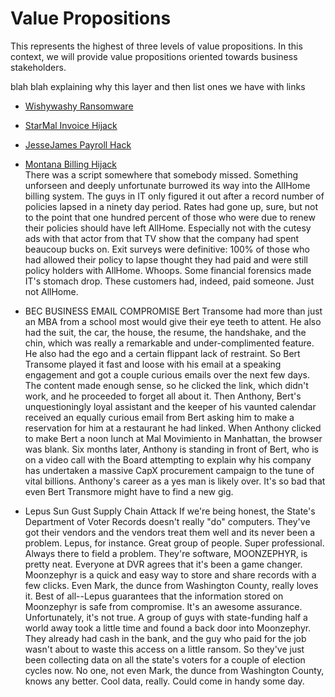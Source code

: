 # Value Propositions

This represents the highest of three levels of value propositions. 
In this context, we will provide value propositions oriented towards business stakeholders.

blah blah explaining why this layer and then list ones we have with links

  * [Wishywashy Ransomware](./WishyWashy)
  * [StarMal Invoice Hijack](./StarMal) 
  * [JesseJames Payroll Hack](./JesseJames)
  * [Montana Billing Hijack](./Montana)   
    There was a script somewhere that somebody missed. Something unforseen and
    deeply unfortunate burrowed its way into the AllHome billing system. The guys in
    IT only figured it out after a record number of policies lapsed in a ninety day period.
    Rates had gone up, sure, but not to the point that one hundred percent of those who
    were due to renew their policies should have left AllHome. Especially not with the cutesy
    ads with that actor from that TV show that the company had spent beaucoup bucks on. Exit
    surveys were definitive: 100% of those who had allowed their policy to lapse thought they had
    paid and were still policy holders with AllHome. Whoops. Some financial forensics made IT's stomach
    drop. These customers had, indeed, paid someone. Just not AllHome. 

  * BEC
     BUSINESS EMAIL COMPROMISE
    Bert Transome had more than just an MBA from a school most would give their eye teeth to attent.
    He also had the suit, the car, the house, the resume, the handshake, and the chin, which
    was really a remarkable and under-complimented feature. He also had the ego and a certain
    flippant lack of restraint. So Bert Transome played it fast and loose with his email at a
    speaking engagement and got a couple curious emails over the next few days. The content made
    enough sense, so he clicked the link, which didn't work, and he proceeded to forget all about it.
    Then Anthony, Bert's unquestioningly loyal assistant and the keeper of his vaunted calendar received
    an equally curious email from Bert asking him to make a reservation for him at a restaurant
    he had linked. When Anthony clicked to make Bert a noon lunch at Mal Movimiento in Manhattan,
    the browser was blank. Six months later, Anthony is standing in front of Bert, who is on a video
    call with the Board attempting to explain why his company has undertaken a massive CapX procurement
    campaign to the tune of vital billions. Anthony's career as a yes man is likely over. It's so bad
    that even Bert Transmore might have to find a new gig. 
    
  * Lepus Sun Gust Supply Chain Attack
    If we're being honest, the State's Department of Voter Records doesn't really "do" computers.
    They've got their vendors and the vendors treat them well and its never been a problem.
    Lepus, for instance. Great group of people. Super professional. Always there to field a
    problem. They're software, MOONZEPHYR, is pretty neat. Everyone at DVR agrees that it's
    been a game changer. Moonzephyr is a quick and easy way to store and share records with a few
    clicks. Even Mark, the dunce from Washington County, really loves it. Best of all--Lepus guarantees
    that the information stored on Moonzephyr is safe from compromise. It's an awesome assurance.
    Unfortunately, it's not true. A group of guys with state-funding half a world away took a little time
    and found a back door into Moonzephyr. They already had cash in the bank, and the guy who paid for
    the job wasn't about to waste this access on a little ransom. So they've just been collecting data
    on all the state's voters for a couple of election cycles now. No one, not even Mark, the dunce from
    Washington County, knows any better. Cool data, really. Could come in handy some day. 
    
